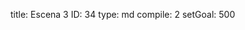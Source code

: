 title:          Escena 3
ID:             34
type:           md
compile:        2
setGoal:        500


